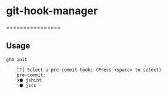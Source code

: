 # git-hook-manager
================
## Usage


`ghm init`

```
	[?] Select a pre-commit-hook: (Press <space> to select)
	pre-commit:
	❯⬢ jshint
	 ⬢ jscs
```